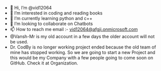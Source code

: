 - 👋 Hi, I’m @vid12064
- 👀 I’m interested in coding and reading books
- 🌱 I’m currently learning python and c++
- 💞️ I’m looking to collaborate on Chatbots
- 📫 How to reach me email :- vid12064@afgji.onmicrosoft.com 
- @Vansh-Mr is my old account in a few days the older account will not be used.
- Dr. CodBy is no longer working project ended because the old team of mine has stopped working. So we are going to start a new Project and this would be my Company with a few people going to come soon on GitHub. Check it at Organization.
<!---
vid12064/vid12064 is a ✨ special ✨ repository because its `README.md` (this file) appears on your GitHub profile.
You can click the Preview link to take a look at your changes.
--->
